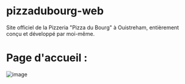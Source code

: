 # pizzadubourg-web
Site officiel de la Pizzeria "Pizza du Bourg" à Ouistreham, entièrement conçu et développé par moi-même.

# Page d'accueil :
![image](https://github.com/st4rdustw0rld/pizzadubourg-web/assets/57811248/f1e4d111-8118-49bd-b18a-c0d112e6a8e2)
